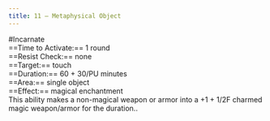 ```yaml
---
title: 11 – Metaphysical Object
---
```

#Incarnate  
==Time to Activate:== 1 round  
==Resist Check:== none  
==Target:== touch  
==Duration:== 60 + 30/PU minutes  
==Area:== single object  
==Effect:== magical enchantment  
This ability makes a non-magical weapon or armor into a +1 + 1/2F charmed magic weapon/armor for the duration..  
